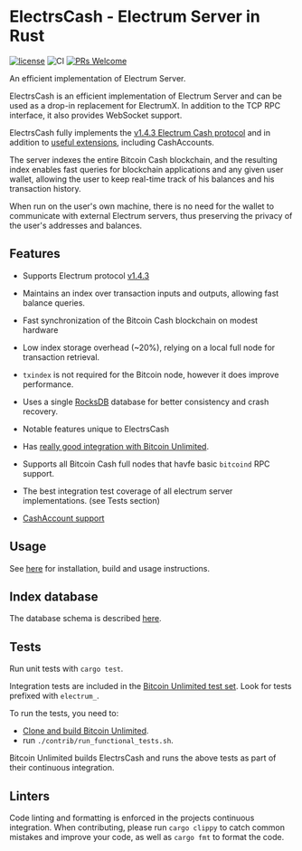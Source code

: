 # ElectrsCash - Electrum Server in Rust


[![license](https://img.shields.io/github/license/BitcoinUnlimited/ElectrsCash.svg)](https://github.com/BitcoinUnlimited/ElectrsCash/blob/master/LICENSE)
![CI](https://github.com/BitcoinUnlimited/ElectrsCash/workflows/Rust/badge.svg?branch=master&event=push)
[![PRs Welcome](https://img.shields.io/badge/PRs-welcome-brightgreen.svg?style=flat-square)](http://makeapullrequest.com)

An efficient implementation of Electrum Server.

ElectrsCash is an efficient implementation of Electrum Server and can be used
as a drop-in replacement for ElectrumX. In addition to the TCP RPC interface,
it also provides WebSocket support.

ElectrsCash fully implements the
[v1.4.3 Electrum Cash protocol](https://bitcoincash.network/electrum/)
and in addition to [useful extensions](doc/rpc.md), including CashAccounts.

The server indexes the entire Bitcoin Cash blockchain, and the resulting index
enables fast queries for blockchain applications and any given user wallet,
allowing the user to keep real-time track of his balances and his transaction
history.

When run on the user's own machine, there is no need for the wallet to
communicate with external Electrum servers,
thus preserving the privacy of the user's addresses and balances.

## Features

- Supports Electrum protocol [v1.4.3](https://bitcoincash.network/electrum/)
- Maintains an index over transaction inputs and outputs, allowing fast balance
  queries.
- Fast synchronization of the Bitcoin Cash blockchain on modest hardware
- Low index storage overhead (~20%), relying on a local full node for
  transaction retrieval.
- `txindex` is not required for the Bitcoin node, however it does improve
  performance.
- Uses a single [RocksDB](https://github.com/spacejam/rust-rocksdb) database
  for better consistency and crash recovery.

- Notable features unique to ElectrsCash

- Has [really good integration with Bitcoin Unlimited](https://github.com/BitcoinUnlimited/BitcoinUnlimited/blob/release/doc/bu-electrum-integration.md).
- Supports all Bitcoin Cash full nodes that havfe basic `bitcoind` RPC support.
- The best integration test coverage of all electrum server implementations.
  (see Tests section)
- [CashAccount support](https://honest.cash/v2/dagur/fast-cashaccount-lookups-using-bitbox-and-electrum-4781)

## Usage

See [here](doc/usage.md) for installation, build and usage instructions.

## Index database

The database schema is described [here](doc/schema.md).

## Tests

Run unit tests with `cargo test`.

Integration tests are included in the [Bitcoin Unlimited test set](https://github.com/BitcoinUnlimited/BitcoinUnlimited/tree/dev/qa/rpc-tests). Look for tests prefixed with `electrum_`.

To run the tests, you need to:
- [Clone and build Bitcoin Unlimited](https://github.com/BitcoinUnlimited/BitcoinUnlimited/blob/release/doc/build-unix.md).
- run `./contrib/run_functional_tests.sh`.

Bitcoin Unlimited builds ElectrsCash and runs the above tests as part of their
continuous integration.

## Linters

Code linting and formatting is enforced in the projects continuous integration.
When contributing, please run `cargo clippy` to catch common mistakes and
improve your code, as well as `cargo fmt` to format the code.
